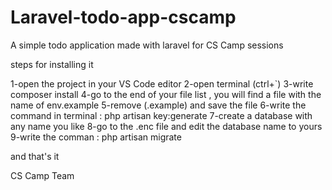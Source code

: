 # Laravel-todo-app-cscamp
 A simple todo application made with laravel for CS Camp sessions

steps for installing it 

1-open the project in your VS Code editor 
2-open terminal (ctrl+`)
3-write composer install
4-go to the end of your file list , you will find a file with the name of env.example 
5-remove (.example) and save the file
6-write the command in terminal : php artisan key:generate
7-create a database with any name you like 
8-go to the .enc file and edit the database name to yours
9-write the comman : php artisan migrate 

and that's it 

CS Camp Team 

